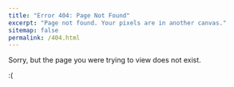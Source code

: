 ```yaml
---
title: "Error 404: Page Not Found"
excerpt: "Page not found. Your pixels are in another canvas."
sitemap: false
permalink: /404.html
---
```


Sorry, but the page you were trying to view does not exist.

:(
